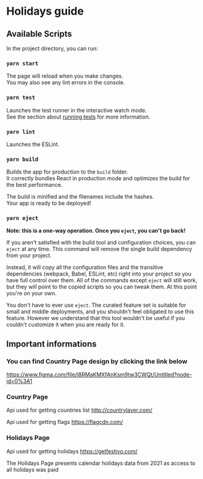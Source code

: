 # Holidays guide

## Available Scripts

In the project directory, you can run:

### `yarn start`

The page will reload when you make changes.\
You may also see any lint errors in the console.

### `yarn test`

Launches the test runner in the interactive watch mode.\
See the section about [running tests](https://facebook.github.io/create-react-app/docs/running-tests) for more information.

### `yarn lint`

Launches the ESLint.

### `yarn build`

Builds the app for production to the `build` folder.\
It correctly bundles React in production mode and optimizes the build for the best performance.

The build is minified and the filenames include the hashes.\
Your app is ready to be deployed!

### `yarn eject`

**Note: this is a one-way operation. Once you `eject`, you can't go back!**

If you aren't satisfied with the build tool and configuration choices, you can `eject` at any time. This command will remove the single build dependency from your project.

Instead, it will copy all the configuration files and the transitive dependencies (webpack, Babel, ESLint, etc) right into your project so you have full control over them. All of the commands except `eject` will still work, but they will point to the copied scripts so you can tweak them. At this point you're on your own.

You don't have to ever use `eject`. The curated feature set is suitable for small and middle deployments, and you shouldn't feel obligated to use this feature. However we understand that this tool wouldn't be useful if you couldn't customize it when you are ready for it.

## Important informations

### You can find Country Page design by clicking the link below

https://www.figma.com/file/I8RMaKMXfAnKsm9tw3CWQt/Untitled?node-id=0%3A1

### Country Page

Api used for getting countries list
http://countrylayer.com/

Api used for getting flags
https://flagcdn.com/

### Holidays Page

Api used for getting holidays
https://getfestivo.com/


The Holidays Page presents calendar holidays data from 2021 as access to all holidays was paid